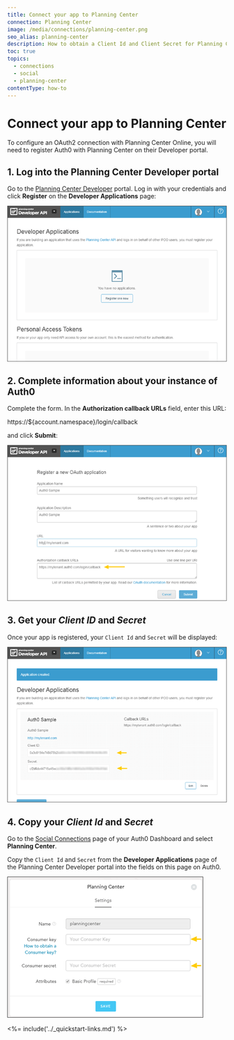 ```yaml
---
title: Connect your app to Planning Center
connection: Planning Center
image: /media/connections/planning-center.png
seo_alias: planning-center
description: How to obtain a Client Id and Client Secret for Planning Center.
toc: true
topics:
  - connections
  - social
  - planning-center
contentType: how-to
---
```


# Connect your app to Planning Center

To configure an OAuth2 connection with Planning Center Online, you will need to register Auth0 with Planning Center on their Developer portal.

## 1. Log into the Planning Center Developer portal

Go to the [Planning Center Developer](https://api.planningcenteronline.com/) portal. Log in with your credentials and click **Register** on the **Developer Applications** page:

![](/media/articles/connections/social/planning-center/planning-center-api-1.png)

## 2. Complete information about your instance of Auth0

Complete the form. In the **Authorization callback URLs** field, enter this URL:

  https://${account.namespace}/login/callback

and click **Submit**:

![](/media/articles/connections/social/planning-center/planning-center-api-2.png)

## 3. Get your *Client ID* and *Secret*

Once your app is registered, your `Client Id` and `Secret` will be displayed:

![](/media/articles/connections/social/planning-center/planning-center-api-3.png)

## 4. Copy your *Client Id* and *Secret*

Go to the [Social Connections](${manage_url}/#/connections/social) page of your Auth0 Dashboard and select **Planning Center**.

Copy the `Client Id` and `Secret` from the **Developer Applications** page of the Planning Center Developer portal into the fields on this page on Auth0.

![](/media/articles/connections/social/planning-center/planning-center-api-4.png)

<%= include('../_quickstart-links.md') %>


